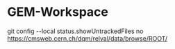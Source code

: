 # GEM-Workspace
git config --local status.showUntrackedFiles no
https://cmsweb.cern.ch/dqm/relval/data/browse/ROOT/
